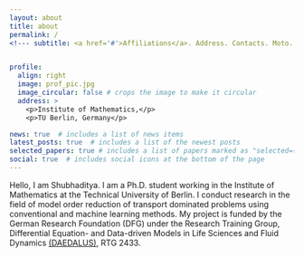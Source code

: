 ```yaml
---
layout: about
title: about
permalink: /
<!--- subtitle: <a href='#'>Affiliations</a>. Address. Contacts. Moto. Etc. --->


profile:
  align: right
  image: prof_pic.jpg
  image_circular: false # crops the image to make it circular
  address: >
    <p>Institute of Mathematics,</p>
    <p>TU Berlin, Germany</p>

news: true  # includes a list of news items
latest_posts: true  # includes a list of the newest posts
selected_papers: true # includes a list of papers marked as "selected={true}"
social: true  # includes social icons at the bottom of the page
---
```

Hello, I am Shubhaditya. I am a Ph.D. student working in the Institute of Mathematics at the Technical University of Berlin. I conduct research in the field of model order reduction of transport dominated problems using conventional and machine learning methods. My project is funded by the German Research Foundation (DFG) under the Research Training Group, Differential Equation- and Data-driven Models in Life Sciences and Fluid Dynamics [(DAEDALUS)](https://www.daedalus.berlin), RTG 2433.

<!--- Write your biography here. Tell the world about yourself. Link to your favorite [subreddit](http://reddit.com). You can put a picture in, too. The code is already in, just name your picture `prof_pic.jpg` and put it in the `img/` folder. --->
<!--- Put your address / P.O. box / other info right below your picture. You can also disable any of these elements by editing `profile` property of the YAML header of your `_pages/about.md`. Edit `_bibliography/papers.bib` and Jekyll will render your [publications page](/al-folio/publications/) automatically. --->
<!--- Link to your social media connections, too. This theme is set up to use [Font Awesome icons](http://fortawesome.github.io/Font-Awesome/) and [Academicons](https://jpswalsh.github.io/academicons/), like the ones below. Add your Facebook, Twitter, LinkedIn, Google Scholar, or just disable all of them. --->